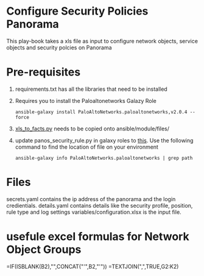 # Configure Security Policies Panorama

This play-book takes a xls file as input to configure network objects, service objects and security polcies on Panorama

# Pre-requisites

1. requirements.txt has all the libraries that need to be installed
2. Requires you to install the Paloaltonetworks Galazy Role
    ```
    ansible-galaxy install PaloAltoNetworks.paloaltonetworks,v2.0.4 --force
    ```
3. [xls_to_facts.py](https://raw.githubusercontent.com/mamullen13316/ansible_xls_to_facts/master/xls_to_facts.py) needs to be copied onto ansible/module/files/

4. update panos_security_rule.py in galaxy roles to [this](https://raw.githubusercontent.com/PaloAltoNetworks/ansible-pan/f7cf604ab3c9c6eb2cab8f4fcc1653cb67251cee/library/panos_security_rule.py). Use the following command to find the location of file on your environment 
    ```
    ansible-galaxy info PaloAltoNetworks.paloaltonetworks | grep path
    ```

# Files

secrets.yaml contains the ip address of the panorama and the login credientials.
details.yaml contains details like the security profile, position, rule type and log settings
variables/configuration.xlsx is the input file. 






# usefule excel formulas for Network Object Groups
=IF(ISBLANK(B2),"",CONCAT("'",B2,"'"))
=TEXTJOIN(",",TRUE,G2:K2)